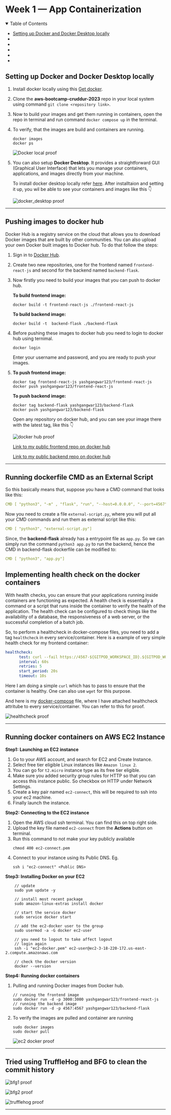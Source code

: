 # Week 1 — App Containerization

<details open="open">
<summary>Table of Contents</summary>

- [Setting up Docker and Docker Desktop locally](#setting-up-docker-and-docker-desktop-locally)
- [](#)
- [](#)
- [](#)
- [](#)
- [](#)

</details>

## Setting up Docker and Docker Desktop locally

1) Install docker locally using this [Get docker](https://docs.docker.com/get-docker/).
2) Clone the **aws-bootcamp-cruddur-2023** repo in your local system using command `git clone <repository link>`.
3) Now to build your images and get them running in containers, open the repo in terminal and run command `docker compose up` in the terminal.
4) To verify, that the images are build and containers are running.
    
   ```
   docker images
   docker ps
   ```
   
   ![Docker local proof](../_docs/assets/week-1/docker_locally.jpg)
   
5) You can also setup **Docker Desktop**. It provides a straightforward GUI (Graphical User Interface) that lets you manage your containers, applications, and images 
   directly from your machine.

   To install docker desktop locally refer [here](https://docs.docker.com/desktop/). After installtaion and setting it up, you wil be able to see your containers and 
   images like this 👇

   ![docker_desktop proof](../_docs/assets/week-1/docker_desktop.jpg)

---

## Pushing images to docker hub

Docker Hub is a registry service on the cloud that allows you to download Docker images that are built by other communities. You can also upload your own Docker built images to Docker hub. To do that follow the steps:

1) Sign in to [Docker Hub](https://hub.docker.com/).
2) Create two new repositories, one for the frontend named `frontend-react-js` and second for the backend named `backend-flask`.
3) Now firstly you need to build your images that you can push to docker hub.
    
   **To build frontend image:**
   ```
   docker build -t frontend-react-js ./frontend-react-js
   ```
   
   **To build backend image:**
   ```
   docker build -t  backend-flask ./backend-flask
   ```
   
 4) Before pushing these images to docker hub you need to login to docker hub using ternimal.

    ```
    docker login
    ```
    Enter your username and password, and you are ready to push your images.
    
 5) **To push frontend image:**
    ```
    docker tag frontend-react-js yashgangwar123/frontend-react-js
    docker push yashgangwar123/frontend-react-js
    ```

    **To push backend image:**
    ```
    docker tag backend-flask yashgangwar123/backend-flask
    docker push yashgangwar123/backend-flask
    ```

    Open any repository on docker hub, and you can see your image there with the latest tag, like this 👇
    
    ![docker hub proof](../_docs/assets/week-1/dockerhub_frontend.jpg)
    
    [Link to my public frontend repo on docker hub](https://hub.docker.com/repository/docker/yashgangwar123/frontend-react-js/general)
    
    [Link to my public backend repo on docker hub](https://hub.docker.com/repository/docker/yashgangwar123/backend-flask/general)
    
---

## Running dockerfile CMD as an External Script
   
  So this basically means that, suppose you have a CMD command that looks like this:
  ```yml
  CMD [ "python3", "-m" , "flask", "run", "--host=0.0.0.0", "--port=4567"]
  ```

  Now you need to create a file `external-script.py`, where you will put all your CMD commands and run them as external script like this:
  ```yml
  CMD [ "python3", "external-script.py"]
  ```

  Since, the **backend-flask** already has a entrypoint file as `app.py`. So we can simply run the command `python3 app.py` to run the backend, hence the CMD in 
  backend-flask dockerfile can be modified to:
  ```yml
  CMD [ "python3", "app.py"]
  ```

## Implementing health check on the docker containers 

With health checks, you can ensure that your applications running inside containers are functioning as expected. A health check is essentially a command or a script that runs inside the container to verify the health of the application. The health check can be configured to check things like the availability of a database, the responsiveness of a web server, or the successful completion of a batch job.

So, to perform a healthcheck in docker-compose files, you need to add a tag `healthcheck` in every service/container. Here is a example of very simple health check for my frontend container:

```yml
healthcheck:
      test: curl --fail https://4567-${GITPOD_WORKSPACE_ID}.${GITPOD_WORKSPACE_CLUSTER_HOST}/api/activities/home || exit 1
      interval: 60s
      retries: 5
      start_period: 20s
      timeout: 10s
```

Here I am doing a simple `curl` which has to pass to ensure that the container is healthy. One can also use `wget` for this purpose.

And here is my [docker-compose](../docker-compose.yml) file, where I have attached healthcheck attritube to every service/container. You can refer to this for proof.

![healthcheck proof](../_docs/assets/week-1/heathcheck_status.jpg)

---

## Running docker containers on AWS EC2 Instance

**Step1: Launching an EC2 instance**

1) Go to your AWS account, and search for EC2 and Create Instance.
2) Select free tier eligible Linux instances like `Amazon linux 2`.
3) You can go for `t2.micro` instance type as its free tier eligible.
4) Make sure you added security group rules for HTTP so that you can access this instance public. So checkbox on HTTP under Network Settings.
5) Create a key pair named `ec2-connect`, this will be required to ssh into your ec2 machine.
6) Finally launch the instance.

**Step2: Connecting to the EC2 instance**

1) Open the AWS cloud ssh terminal. You can find this on top right side.
2) Upload the key file named `ec2-connect` from the **Actions** button on terminal.
3) Run this command to not make your key publicly available
   ```
   chmod 400 ec2-connect.pem
   ```
4) Connect to your instance using its Public DNS. Eg.
   ```
   ssh i "ec2-connect" <Public DNS>
   ```

**Step3: Installing Docker on your EC2**

```
    // update
    sudo yum update -y

    // install most recent package
    sudo amazon-linux-extras install docker

    // start the service docker
    sudo service docker start

    // add the ec2-docker user to the group
    sudo usermod -a -G docker ec2-user

    // you need to logout to take affect logout
    // login again
    ssh -i "ec2-docker.pem" ec2-user@ec2-3-18-220-172.us-east-2.compute.amazonaws.com

    // check the docker version
    docker --version
  ```

**Step4: Running docker containers**

  1) Pulling and running Docker images from Docker hub.
     ```
     // running the frontend image
     sudo docker run -d -p 3000:3000 yashgangwar123/frontend-react-js 
     // running the backend image
     sudo docker run -d -p 4567:4567 yashgangwar123/backend-flask
     ```

   2) To verify the images are pulled and container are running
      ```
      sudo docker images
      sudo docker pull
      ```
      
      ![ec2 docker proof](../_docs/assets/week-1/ec2_docker.jpg)
      
---

## Tried using TruffleHog and BFG to clean the commit history

   ![bfg1 proof](../_docs/assets/week-1/bfg1.jpg)

   ![bfg2 proof](../_docs/assets/week-1/bfg2.jpg)
   
   ![trufflehog proof](../_docs/assets/week-1/trufflehog.jpg)

---








